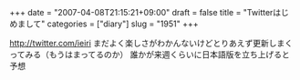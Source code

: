 +++
date = "2007-04-08T21:15:21+09:00"
draft = false
title = "Twitterはじめまして"
categories = ["diary"]
slug = "1951"
+++

<a href="http://twitter.com/ieiri" target="_blank">http://twitter.com/ieiri</a>
まだよく楽しさがわかんないけどとりあえず更新しまくってみる（もうはまってるのか）
誰かが来週くらいに日本語版を立ち上げると予想
